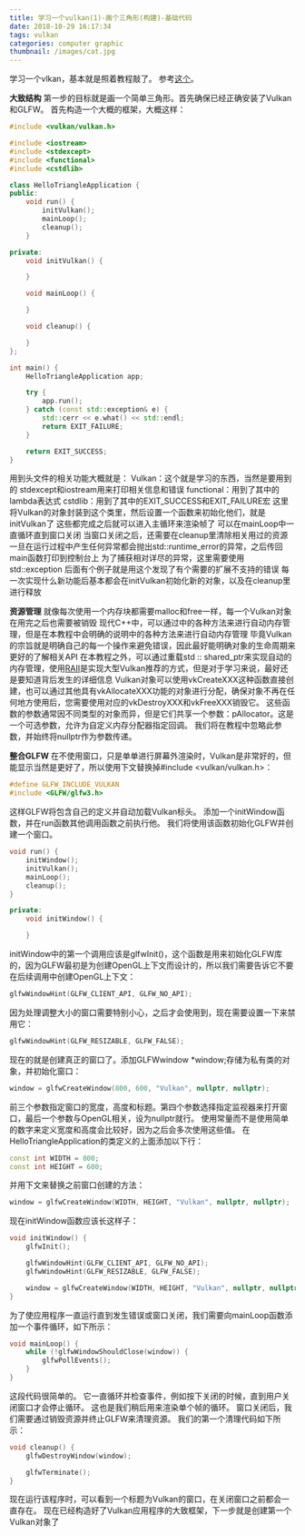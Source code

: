 ```yaml
---
title: 学习一个vulkan(1)-画个三角形(构建)-基础代码
date: 2018-10-29 16:17:34
tags: vulkan
categories: computer graphic
thumbnail: /images/cat.jpg
---
```

学习一个vlkan，基本就是照着教程敲了。
参考[这个](https://vulkan-tutorial.com/Introduction)。
<!-- more -->
<b>大致结构</b>
第一步的目标就是画一个简单三角形。首先确保已经正确安装了Vulkan和GLFW。
首先构造一个大概的框架，大概这样：
```cpp
#include <vulkan/vulkan.h>

#include <iostream>
#include <stdexcept>
#include <functional>
#include <cstdlib>

class HelloTriangleApplication {
public:
    void run() {
        initVulkan();
        mainLoop();
        cleanup();
    }

private:
    void initVulkan() {

    }

    void mainLoop() {

    }

    void cleanup() {

    }
};

int main() {
    HelloTriangleApplication app;

    try {
        app.run();
    } catch (const std::exception& e) {
        std::cerr << e.what() << std::endl;
        return EXIT_FAILURE;
    }

    return EXIT_SUCCESS;
}
```
用到头文件的相关功能大概就是：
Vulkan：这个就是学习的东西，当然是要用到的
stdexcept和iostream用来打印相关信息和错误
functional：用到了其中的lambda表达式
cstdlib：用到了其中的EXIT_SUCCESS和EXIT_FAILURE宏
这里将Vulkan的对象封装到这个类里，然后设置一个函数来初始化他们，就是initVulkan了
这些都完成之后就可以进入主循环来渲染帧了
可以在mainLoop中一直循环直到窗口关闭
当窗口关闭之后，还需要在cleanup里清除相关用过的资源
一旦在运行过程中产生任何异常都会抛出std::runtime_error的异常，之后传回main函数打印到控制台上
为了捕获相对详尽的异常，这里需要使用std::exception
后面有个例子就是用这个发现了有个需要的扩展不支持的错误
每一次实现什么新功能后基本都会在initVulkan初始化新的对象，以及在cleanup里进行释放

<b>资源管理</b>
就像每次使用一个内存块都需要malloc和free一样，每一个Vulkan对象在用完之后也需要被销毁
现代C++中，可以通过<memory>中的各种方法来进行自动内存管理，但是在本教程中会明确的说明中的各种方法来进行自动内存管理
毕竟Vulkan的宗旨就是明确自己的每一个操作来避免错误，因此最好能明确对象的生命周期来更好的了解相关API
在本教程之外，可以通过重载std :: shared_ptr来实现自动的内存管理，使用[RAII](https://en.wikipedia.org/wiki/Resource_Acquisition_Is_Initialization)是实现大型Vulkan推荐的方式，但是对于学习来说，最好还是要知道背后发生的详细信息
Vulkan对象可以使用vkCreateXXX这种函数直接创建，也可以通过其他具有vkAllocateXXX功能的对象进行分配，确保对象不再在任何地方使用后，您需要使用对应的vkDestroyXXX和vkFreeXXX销毁它。
这些函数的参数通常因不同类型的对象而异，但是它们共享一个参数：pAllocator。这是一个可选参数，允许为自定义内存分配器指定回调。
我们将在教程中忽略此参数，并始终将nullptr作为参数传递。

<b>整合GLFW</b>
在不使用窗口，只是单单进行屏幕外渲染时，Vulkan是非常好的，但能显示当然是更好了，所以使用下文替换掉#include <vulkan/vulkan.h>：
```cpp
#define GLFW_INCLUDE_VULKAN
#include <GLFW/glfw3.h>
```
这样GLFW将包含自己的定义并自动加载Vulkan标头。
添加一个initWindow函数，并在run函数其他调用函数之前执行他。
我们将使用该函数初始化GLFW并创建一个窗口。
```cpp
void run() {
    initWindow();
    initVulkan();
    mainLoop();
    cleanup();
}

private:
    void initWindow() {

    }
```
initWindow中的第一个调用应该是glfwInit()，这个函数是用来初始化GLFW库的，因为GLFW最初是为创建OpenGL上下文而设计的，所以我们需要告诉它不要在后续调用中创建OpenGL上下文：
```cpp
glfwWindowHint(GLFW_CLIENT_API, GLFW_NO_API);
```
因为处理调整大小的窗口需要特别小心，之后才会使用到，现在需要设置一下来禁用它：
```cpp
glfwWindowHint(GLFW_RESIZABLE, GLFW_FALSE);
```
现在的就是创建真正的窗口了。添加GLFWwindow *window;存储为私有类的对象，并初始化窗口：
```cpp
window = glfwCreateWindow(800, 600, "Vulkan", nullptr, nullptr);
```
前三个参数指定窗口的宽度，高度和标题。第四个参数选择指定监视器来打开窗口，最后一个参数与OpenGL相关，设为nullptr就行。
使用常量而不是使用简单的数字来定义宽度和高度会比较好，因为之后会多次使用这些值。
在HelloTriangleApplication的类定义的上面添加以下行：
```cpp
const int WIDTH = 800;
const int HEIGHT = 600;
```
并用下文来替换之前窗口创建的方法：
```cpp
window = glfwCreateWindow(WIDTH, HEIGHT, "Vulkan", nullptr, nullptr);
```
现在initWindow函数应该长这样子：
```cpp
void initWindow() {
    glfwInit();

    glfwWindowHint(GLFW_CLIENT_API, GLFW_NO_API);
    glfwWindowHint(GLFW_RESIZABLE, GLFW_FALSE);

    window = glfwCreateWindow(WIDTH, HEIGHT, "Vulkan", nullptr, nullptr);
}
```
为了使应用程序一直运行直到发生错误或窗口关闭，我们需要向mainLoop函数添加一个事件循环，如下所示：
```cpp
void mainLoop() {
    while (!glfwWindowShouldClose(window)) {
        glfwPollEvents();
    }
}
```
这段代码很简单的。
它一直循环并检查事件，例如按下关闭的时候，直到用户关闭窗口才会停止循环。
这也是我们稍后用来渲染单个帧的循环。
窗口关闭后，我们需要通过销毁资源并终止GLFW来清理资源。
我们的第一个清理代码如下所示：
```cpp
void cleanup() {
    glfwDestroyWindow(window);

    glfwTerminate();
}
```
现在运行该程序时，可以看到一个标题为Vulkan的窗口，在关闭窗口之前都会一直存在。
现在已经构造好了Vulkan应用程序的大致框架，下一步就是创建第一个Vulkan对象了